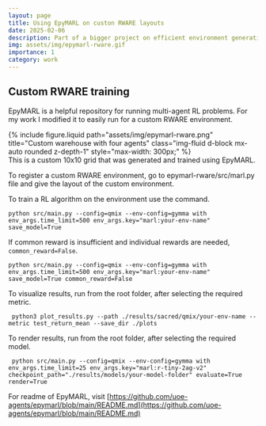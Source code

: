 ```yaml
---
layout: page
title: Using EpyMARL on custon RWARE layouts
date: 2025-02-06
description: Part of a bigger project on efficient environment generation
img: assets/img/epymarl-rware.gif
importance: 1
category: work
---
```


## Custom RWARE training

EpyMARL is a helpful repository for running multi-agent RL problems. For my work I modified it to easily run for a custom RWARE environment.

<div class="row justify-content-center">
  <div class="col-auto text-center">
    <!-- The inline style below limits the figure to 300px wide -->
    {% include figure.liquid 
      path="assets/img/epymarl-rware.png" 
      title="Custom warehouse with four agents"
      class="img-fluid d-block mx-auto rounded z-depth-1" 
      style="max-width: 300px;"
    %}
  </div>
</div>
<div class="caption text-center">
   This is a custom 10x10 grid that was generated and trained using EpyMARL.
</div>

To register a custom RWARE environment, go to epymarl-rware/src/marl.py file and give the layout of the custom environment.

To train a RL algorithm on the environment use the command.

```shell
python src/main.py --config=qmix --env-config=gymma with env_args.time_limit=500 env_args.key="marl:your-env-name" save_model=True
```

If common reward is insufficient and individual rewards are needed, `common_reward=False`.

```shell
python src/main.py --config=qmix --env-config=gymma with env_args.time_limit=500 env_args.key="marl:your-env-name" save_model=True common_reward=False
```

To visualize results, run from the root folder, after selecting the required metric.

```shell
 python3 plot_results.py --path ./results/sacred/qmix/your-env-name --metric test_return_mean --save_dir ./plots
```

To render results, run from the root folder, after selecting the required model.

```shell
 python src/main.py --config=qmix --env-config=gymma with env_args.time_limit=25 env_args.key="marl:r-tiny-2ag-v2" checkpoint_path="./results/models/your-model-folder" evaluate=True render=True
```

For readme of EpyMARL, visit [https://github.com/uoe-agents/epymarl/blob/main/README.md](https://github.com/uoe-agents/epymarl/blob/main/README.md)

